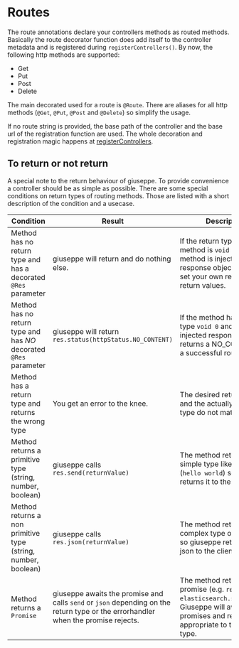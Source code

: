 # Routes

The route annotations declare your controllers methods as routed methods.
Basically the route decorator function does add itself to the
controller metadata and is registered during `registerControllers()`.
By now, the following http methods are supported:

- Get
- Put
- Post
- Delete

The main decorated used for a route is `@Route`. There are aliases for all
http methods (`@Get`, `@Put`, `@Post` and `@Delete`) so simplify the usage.

If no route string is provided, the base path of the controller and the
base url of the registration function are used. The whole decoration
and registration magic happens at [registerControllers](Registration.md).

## To return or not return

A special note to the return behaviour of giuseppe. To provide convenience
a controller should be as simple as possible. There are some special
conditions on return types of routing methods. Those are listed with a short
description of the condition and a usecase.


| Condition | Result | Description | Usage |
| --------- | ------ | ----------- | ----- |
| Method has no return type and has a decorated `@Res` parameter | giuseppe will return and do nothing else. | If the return type of the method is `void 0` and the method is injected with the response object. You can set your own results and return values. | Very simple: `res.sendFile(..)` or `res.status(418).end()` |
| Method has no return type and has *NO* decorated `@Res` parameter | giuseppe will return `res.status(httpStatus.NO_CONTENT)` | If the method has return type `void 0` and no injected response object it returns a NO_CONTENT on a successful route call. | Create an object with a `put` but do not return anything. (e.g. [DemoController](Controllers.md) |
| Method has a return type and returns the wrong type | You get an error to the knee. | The desired return type and the actually returned type do not match. | Ease up your live :wink: |
| Method returns a primitive type (string, number, boolean) | giuseppe calls `res.send(returnValue)` | The method returns a simple type like a string (`hello world`) so giuseppe returns it to the client. | Is alive route or very basic routes. |
| Method returns a non primitive type (string, number, boolean) | giuseppe calls `res.json(returnValue)` | The method returns a complex type or an object, so giuseppe returns it as a json to the client. | Basic rest usage of your controller. |
| Method returns a `Promise` | giuseppe awaits the promise and calls `send` or `json` depending on the return type or the errorhandler when the promise rejects. | The method returns a promise (e.g. `return elasticsearch.search({})`). Giuseppe will await those promises and return appropriate to the return type. | Use MongoDB or elastic or whatever in your route and directly return the promise instead of await things and return then. |